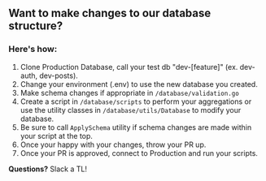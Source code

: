 ## Want to make changes to our database structure?

### Here's how:

1. Clone Production Database, call your test db "dev-[feature]" (ex. dev-auth, dev-posts).
2. Change your environment (.env) to use the new database you created.
3. Make schema changes if appropriate in `/database/validation.go`
4. Create a script in `/database/scripts` to perform your aggregations or use the utility classes in `/database/utils/Database` to modify your database.
5. Be sure to call `ApplySchema` utility if schema changes are made within your script at the top.
6. Once your happy with your changes, throw your PR up.
7. Once your PR is approved, connect to Production and run your scripts.

**Questions?**
Slack a TL!
